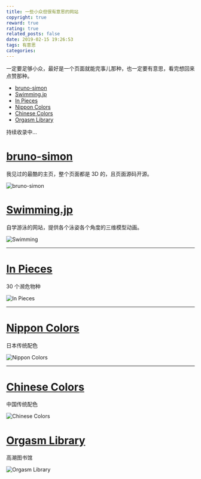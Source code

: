 ```yaml
---
title: 一些小众但很有意思的网站
copyright: true
reward: true
rating: true
related_posts: false
date: 2019-02-15 19:26:53
tags: 有意思
categories:
---
```


一定要足够小众，最好是一个页面就能完事儿那种，也一定要有意思，看完想回来点赞那种。

- [bruno-simon](https://bruno-simon.com/)
- [Swimming.jp](http://www.swimming.jp)
- [In Pieces](http://species-in-pieces.com)
- [Nippon Colors](http://nipponcolors.com/)
- [Chinese Colors](http://zhongguose.com/)
- [Orgasm Library](https://orgasmsoundlibrary.com/#gallery)

持续收录中...

<!-- more -->

# [bruno-simon](https://bruno-simon.com/)

我见过的最酷的主页，整个页面都是 3D 的，且页面源码开源。

![bruno-simon](http://qiniu.yearito.cn/minority-websites/bruno-simon.jpg)

# [Swimming.jp](http://www.swimming.jp)

自学游泳的网站，提供各个泳姿各个角度的三维模型动画。

![Swimming](http://yearito-1256884783.image.myqcloud.com/minority-websites/Swimming.jpg)

---

# [In Pieces](http://species-in-pieces.com)

30 个濒危物种

![In Pieces](http://yearito-1256884783.image.myqcloud.com/minority-websites/In-Pieces.png)

---

# [Nippon Colors](http://nipponcolors.com/)

日本传统配色

![Nippon Colors](http://yearito-1256884783.image.myqcloud.com/minority-websites/Nippon-Colors.jpg)

---

# [Chinese Colors](http://zhongguose.com/)

中国传统配色

![Chinese Colors](http://yearito-1256884783.image.myqcloud.com/minority-websites/Chinese-Colors.jpg)

# [Orgasm Library](https://orgasmsoundlibrary.com/#gallery)

高潮图书馆

![Orgasm Library](http://yearito-1256884783.image.myqcloud.com/minority-websites/Orgasm.jpg)
